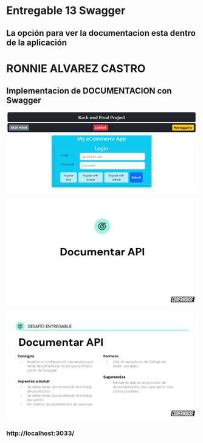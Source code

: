 # Entregable 13 Swagger

## La opción para ver la documentacion esta dentro de la aplicación

# RONNIE ALVAREZ CASTRO

## Implementacion de DOCUMENTACION con Swagger

![image](img/login.png)

![image](img/con1.png)

![image](img/con2.png)

### http://localhost:3033/
